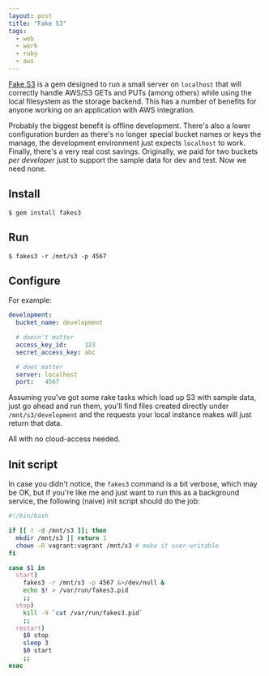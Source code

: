 ```yaml
---
layout: post
title: "Fake S3"
tags:
  - web
  - work
  - ruby
  - aws
---
```


[Fake S3][] is a gem designed to run a small server on `localhost` that 
will correctly handle AWS/S3 GETs and PUTs (among others) while using 
the local filesystem as the storage backend. This has a number of 
benefits for anyone working on an application with AWS integration.

Probably the biggest benefit is offline development. There's also a 
lower configuration burden as there's no longer special bucket names or 
keys the manage, the development environment just expects `localhost` to 
work. Finally, there's a very real cost savings. Originally, we paid for 
two buckets *per developer* just to support the sample data for dev and 
test. Now we need none.

[Fake S3]: https://github.com/jubos/fake-s3

## Install

```
$ gem install fakes3
```

## Run

```
$ fakes3 -r /mnt/s3 -p 4567
```

## Configure

For example:

```yaml 
development:
  bucket_name: development

  # doesn't matter
  access_key_id:     123
  secret_access_key: abc

  # does matter
  server: localhost
  port:   4567
```

Assuming you've got some rake tasks which load up S3 with sample data, 
just go ahead and run them, you'll find files created directly under 
`/mnt/s3/development` and the requests your local instance makes will 
just return that data.

All with no cloud-access needed.

## Init script

In case you didn't notice, the `fakes3` command is a bit verbose, which 
may be OK, but if you're like me and just want to run this as a 
background service, the following (naive) init script should do the job:

```bash 
#!/bin/bash

if [[ ! -d /mnt/s3 ]]; then
  mkdir /mnt/s3 || return 1
  chown -R vagrant:vagrant /mnt/s3 # make it user-writable
fi

case $1 in
  start)
    fakes3 -r /mnt/s3 -p 4567 &>/dev/null &
    echo $! > /var/run/fakes3.pid
    ;;
  stop)
    kill -9 `cat /var/run/fakes3.pid`
    ;;
  restart)
    $0 stop
    sleep 3
    $0 start
    ;;
esac
```
